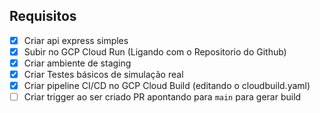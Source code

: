 ## Requisitos

- [x] Criar api express simples
- [x] Subir no GCP Cloud Run (Ligando com o Repositorio do Github)
- [x] Criar ambiente de staging
- [x] Criar Testes básicos de simulação real
- [x] Criar pipeline CI/CD no GCP Cloud Build (editando o cloudbuild.yaml)
- [ ] Criar trigger ao ser criado PR apontando para `main` para gerar build
